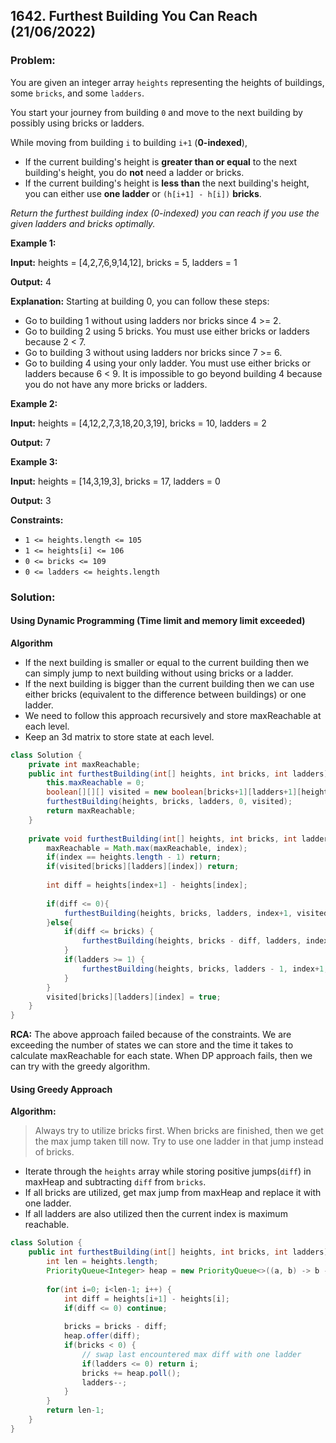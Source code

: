 ## 1642. Furthest Building You Can Reach (21/06/2022)

### Problem:

You are given an integer array  `heights`  representing the heights of buildings, some  `bricks`, and some  `ladders`.

You start your journey from building  `0`  and move to the next building by possibly using bricks or ladders.

While moving from building  `i`  to building  `i+1`  (**0-indexed**),

-   If the current building's height is  **greater than or equal**  to the next building's height, you do  **not**  need a ladder or bricks.
-   If the current building's height is  **less than**  the next building's height, you can either use  **one ladder**  or  `(h[i+1] - h[i])`  **bricks**.

_Return the furthest building index (0-indexed) you can reach if you use the given ladders and bricks optimally._

**Example 1:**

**Input:** heights = [4,2,7,6,9,14,12], bricks = 5, ladders = 1

**Output:** 4

**Explanation:** Starting at building 0, you can follow these steps:
- Go to building 1 without using ladders nor bricks since 4 >= 2.
- Go to building 2 using 5 bricks. You must use either bricks or ladders because 2 < 7.
- Go to building 3 without using ladders nor bricks since 7 >= 6.
- Go to building 4 using your only ladder. You must use either bricks or ladders because 6 < 9.
It is impossible to go beyond building 4 because you do not have any more bricks or ladders.

**Example 2:**

**Input:** heights = [4,12,2,7,3,18,20,3,19], bricks = 10, ladders = 2

**Output:** 7

**Example 3:**

**Input:** heights = [14,3,19,3], bricks = 17, ladders = 0

**Output:** 3

**Constraints:**

-   `1 <= heights.length <= 105`
-   `1 <= heights[i] <= 106`
-   `0 <= bricks <= 109`
-   `0 <= ladders <= heights.length`

### Solution:

#### Using Dynamic Programming (Time limit and memory limit exceeded)
**Algorithm**
- If the next building is smaller or equal to the current building then we can simply jump to next building without using bricks or a ladder.
- If the next building is bigger than the current building then we can use either bricks (equivalent to the difference between buildings) or one ladder.
- We need to follow this approach recursively and store maxReachable at each level.
- Keep an 3d matrix to store state at each level.
```Java
class Solution {
    private int maxReachable;
    public int furthestBuilding(int[] heights, int bricks, int ladders) {
        this.maxReachable = 0;
        boolean[][][] visited = new boolean[bricks+1][ladders+1][heights.length + 1];
        furthestBuilding(heights, bricks, ladders, 0, visited);
        return maxReachable;
    }
    
    private void furthestBuilding(int[] heights, int bricks, int ladders, int index, boolean[][][] visited) {
        maxReachable = Math.max(maxReachable, index);        
        if(index == heights.length - 1) return;
        if(visited[bricks][ladders][index]) return;
        
        int diff = heights[index+1] - heights[index];
        
        if(diff <= 0){
            furthestBuilding(heights, bricks, ladders, index+1, visited);
        }else{
            if(diff <= bricks) {
                furthestBuilding(heights, bricks - diff, ladders, index+1, visited);
            }
            if(ladders >= 1) {
                furthestBuilding(heights, bricks, ladders - 1, index+1, visited);
            }
        }
        visited[bricks][ladders][index] = true;
    }
}
```
**RCA:**
The above approach failed because of the constraints. We are exceeding the number of states we can store and the time it takes to calculate maxReachable for each state.
When DP approach fails, then we can try with the greedy algorithm.

#### Using Greedy Approach
**Algorithm:**

> Always try to utilize bricks first. When bricks are finished, then we get the max jump taken till now. Try to use one ladder in that jump instead of bricks. 

- Iterate through the `heights` array while storing positive jumps(`diff`) in maxHeap and subtracting `diff` from `bricks`.
- If all bricks are utilized, get max jump from maxHeap and replace it with one ladder.
- If all ladders are also utilized then the current index is maximum reachable.

```Java
class Solution {
    public int furthestBuilding(int[] heights, int bricks, int ladders) {
        int len = heights.length;
        PriorityQueue<Integer> heap = new PriorityQueue<>((a, b) -> b - a);
        
        for(int i=0; i<len-1; i++) {
            int diff = heights[i+1] - heights[i];
            if(diff <= 0) continue;
            
            bricks = bricks - diff;
            heap.offer(diff);
            if(bricks < 0) {
                // swap last encountered max diff with one ladder
                if(ladders <= 0) return i;
                bricks += heap.poll();
                ladders--;
            }
        }
        return len-1;
    }
}
```